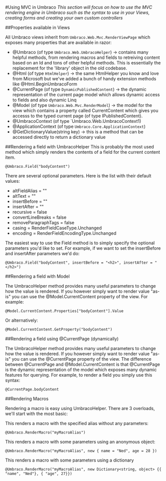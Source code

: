 #Using MVC in Umbraco
_This section will focus on how to use the MVC rendering engine in Umbraco such as the syntax to use in your Views, creating forms and creating your own custom controllers_ 

##Properties available in Views

All Umbraco views inherit from `Umbraco.Web.Mvc.RenderViewPage` which exposes many properties that are available in razor:

* @Umbraco (of type `Umbraco.Web.UmbracoHelper`) -> contains many helpful methods, from rendering macros and fields to retreiving content based on an Id and tons of other helpful methods. This is essentially the replacement for the 'library' object in the old codebase.
* @Html (of type `HtmlHelper`) -> the same HtmlHelper you know and love from Microsoft but we've added a bunch of handy extension methods like @Html.BeginUmbracoForm
* @CurrentPage (of type `DynamicPublishedContent`) -> the dynamic representation of the current page model which allows dynamic access to fields and also dynamic Linq
* @Model (of type `Umbraco.Web.Mvc.RenderModel`) -> the model for the view which contains a property called CurrentContent which gives you accesss to the typed current page (of type IPublishedContent). 
* @UmbracoContext (of type `Umbraco.Web.UmbracoContext1)
* @ApplicationContext (of type `Umbraco.Core.ApplicationContext`)
* @GetDictionaryValue(string key) -> this is a method that can be accessed directly to return a dictionary value

##Rendering a field with UmbracoHelper
This is probably the most used method which simply renders the contents of a field for the current content item.

	@Umbraco.Field("bodyContent")

There are several optional parameters. Here is the list with their default values:

* altFieldAlias = ""
* altText = ""
* insertBefore = ""
* insertAfter = ""
* recursive = false
* convertLineBreaks = false
* removeParagraphTags = false
* casing = RenderFieldCaseType.Unchanged
* encoding = RenderFieldEncodingType.Unchanged

The easiest way to use the Field method is to simply specify the optional parameters you'd like to set. For example, if we want to set the insertBefore and insertAfter parameters we'd do:

	@Umbraco.Field("bodyContent", insertBefore = "<h2>", insertAfter = "</h2>")


##Rendering a field with Model

The UmbracoHelper method provides many useful parameters to change how the value is rendered. If you however simply want to render value "as-is" you can use the @Model.CurrentContent property of the view. For example:

	@Model.CurrentContent.Properties["bodyContent"].Value

Or alternatively:

	@Model.CurrentContent.GetProperty("bodyContent")

##Rendering a field using @CurrentPage (dynamically)

The UmbracoHelper method provides many useful parameters to change how the value is rendered. If you however simply want to render value "as-is" you can use the @CurrentPage property of the view. The difference between @CurrentPage and @Model.CurrentContent is that @CurrentPage is the dynamic representation of the model which exposes many dynamic features for querying. For example, to render a field you simply use this syntax:

	@CurrentPage.bodyContent

##Rendering Macros

Rendering a macro is easy using UmbracoHelper. There are 3 overloads, we'll start with the most basic:

This renders a macro with the specified alias without any parameters:

	@Umbraco.RenderMacro("myMacroAlias")

This renders a macro with some parameters using an anonymous object:

	@Umbraco.RenderMacro("myMacroAlias", new { name = "Ned", age = 28 })

This renders a macro with some parameters using a dictionary

	@Umbraco.RenderMacro("myMacroAlias", new Dictionary<string, object> {{ "name", "Ned"}, { "age", 27}})


